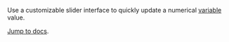 Use a customizable slider interface to quickly update a numerical [variable](https://foxglove.dev/docs/app-concepts/variables) value.

[Jump to docs](https://foxglove.dev/docs/panels/variable-slider).

